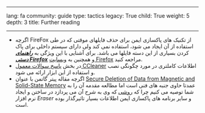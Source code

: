 

---

lang: fa
community: guide
type: tactics
legacy: True
child: True
weight: 5
depth: 3
title: Further reading

---

- اگرچه FireFox از تکنیک های پاکسازی ایمن برای حذف فایلهای موقتی که در طی استفاده از آن ایجاد می شود، استفاده نمی کند ولی دارای سیستم داخلی برای پاک کردن بسیاری از این دسته فایلها می باشد. برای آشنایی با این ویژگی به  [***راهنمای دستی Firefox***](firefox_main) و همچنین به  [وبسایت Firefox](http://support.mozilla.com/en-US/kb/Clearing+Private+Data) مراجعه کنید.
- در بخش [پاسخ سوالات معمول CCleaner](http://www.ccleaner.com/help/faq) اطلاعات کاملتری در مورد چگونگی نصب و استفاده از این ابزار ارائه می شود.
- اگرچه مقاله پیتر گاتمن با عنوان  [Secure Deletion of Data from Magnetic and Solid-State Memory](http://www.usenix.org/publications/library/proceedings/sec96/full_papers/gutmann/) عمدتا حاوی جنبه های فنی است اما مطالعه مقدمه آن را به شما توصیه می کنیم چرا که  [روشی](http://en.wikipedia.org/wiki/Gutmann_method) که وی به شرح آن می پردازد در ساختن و ایجاد نرم افزار *Eraser* و سایر برنامه های پاکسازی ایمن اطلاعات بسیار تاثیرگذار بوده است. 



